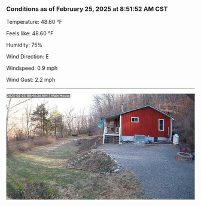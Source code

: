 ### Conditions as of February 25, 2025 at 8:51:52 AM CST 

Temperature: 48.60 &deg;F

Feels like: 48.60 &deg;F

Humidity: 75%

Wind Direction: E

Windspeed: 0.9 mph

Wind Gust: 2.2 mph

---

<img src="./images/latest.jpeg"/>

